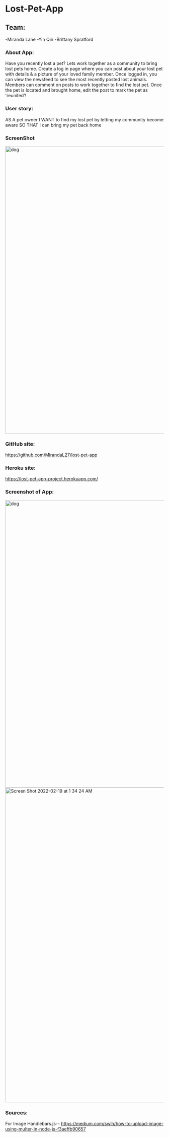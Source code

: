 # Lost-Pet-App

## Team:
-Miranda Lane
-Yin Qin
-Brittany Spratford

### About App:
Have you recently lost a pet? Lets work together as a community to bring lost pets home. Create a log in page where you can post about your lost pet with details & a picture of your loved family member. Once logged in, you can view the newsfeed to see the most recently posted lost animals. Members can comment on posts to work together to find the lost pet. Once the pet is located and brought home, edit the post to mark the pet as 'reunited'!

### User story:
AS A pet owner
I WANT to find my lost pet by letting my community become aware
SO THAT I can bring my pet back home


### ScreenShot

<img width="913" alt="dog" src="https://user-images.githubusercontent.com/92074903/154793335-bd1407a7-8fa9-4451-a004-32bfb5aba715.png">


### GitHub site:
https://github.com/MirandaL27/lost-pet-app

### Heroku site:
https://lost-pet-app-project.herokuapp.com/

### Screenshot of App:

<img width="913" alt="dog" src="https://user-images.githubusercontent.com/92074903/154793387-39b08dbf-425e-4b08-bebc-f7e48418f4f4.png">


<img width="1000" alt="Screen Shot 2022-02-19 at 1 34 24 AM" src="https://user-images.githubusercontent.com/92074903/154793437-d69827d9-583b-4a79-a528-e2c8238caaa2.png">

### Sources:
For Image Handlebars.js--
https://medium.com/swlh/how-to-upload-image-using-multer-in-node-js-f3aeffb90657

